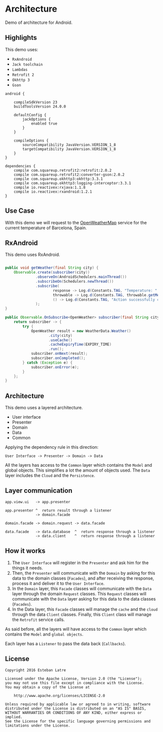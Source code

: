 # Architecture

Demo of architecture for Android.

## Highlights

This demo uses:

+ `RxAndroid`
+ `Jack toolchain`
+ `Lambdas`
+ `Retrofit 2`
+ `Okhttp 3`
+ `Gson`

```
android {

    compileSdkVersion 23
    buildToolsVersion 24.0.0

    defaultConfig {
        jackOptions {
            enabled true
        }
    }

    compileOptions {
        sourceCompatibility JavaVersion.VERSION_1_8
        targetCompatibility JavaVersion.VERSION_1_8
    }
}

dependencies {
    compile com.squareup.retrofit2:retrofit:2.0.2
    compile com.squareup.retrofit2:converter-gson:2.0.2
    compile com.squareup.okhttp3:okhttp:3.3.1
    compile com.squareup.okhttp3:logging-interceptor:3.3.1
    compile io.reactivex:rxjava:1.1.8
    compile io.reactivex:rxandroid:1.2.1
}
```

## Use Case
With this demo we will request to the [OpenWeatherMap](http://openweathermap.org/) service for the current temperature of Barcelona, Spain.

## RxAndroid

This demo uses RxAndroid.

```java

public void getWeather(final String city) {
    Observable.create(subscriber(city))
              .observeOn(AndroidSchedulers.mainThread())
              .subscribeOn(Schedulers.newThread())
              .subscribe(
                      response -> Log.d(Constants.TAG, "Temperature: " + response.getMain().getTemperature()),
                      throwable -> Log.d(Constants.TAG, throwable.getMessage(), throwable),
                      () -> Log.d(Constants.TAG, "Action successfully completed")
              );
}

public Observable.OnSubscribe<OpenWeather> subscriber(final String city) {
    return subscriber -> {
        try {
            OpenWeather result = new WeatherData.Weather()
                    .city(city)
                    .useCache()
                    .cacheExpiryTime(EXPIRY_TIME)
                    .run();
            subscriber.onNext(result);
            subscriber.onCompleted();
        } catch (Exception e) {
            subscriber.onError(e);
        }
    };
}
```

## Architecture

This demo uses a layered architecture.

+ User interface
+ Presenter
+ Domain
+ Data
+ Common

Applying the dependency rule in this direction:

    User Interface -> Presenter -> Domain -> Data

All the layers has access to the `Common` layer which contains the `Model` and global objects. This simplifies a lot the amount of objects used.
The `Data` layer includes the `Cloud` and the `Persistence`.

## Layer communication

```
app.view.ui   -> app.presenter

app.presenter ^  return result through a listener
              -> domain.facade

domain.facade -> domain.request -> data.facade

data.facade   -> data.database  ^  return response through a listener
              -> data.client    ^  return response through a listener
```

## How it works

1. The `User Interface` will register in the `Presenter` and ask him for the things it needs.
2. Then, the `Presenter` will communicate with the `Domain` by asking for this data to the domain classes (`Facades`), and after receiving the response, process it and deliver it to the `User Interface`.
3. In the `Domain` layer, this `Facade` classes will communicate with the `Data` layer through the domain `Request` classes. This `Request` classes will communicate with the `Data` layer asking for this data to the data classes (`Facades`).
4. In the Data layer, this `Facade` classes will manage the `cache` and the `cloud` through the data `Client` classes. Finally, this `Client` class will manage the `Retrofit` service calls.

As said before, all the layers will have access to the `Common` layer which contains the `Model` and `global objects`.

Each layer has a `Listener` to pass the data back (`Callbacks`).

## License
    Copyright 2016 Esteban Latre

    Licensed under the Apache License, Version 2.0 (the "License");
    you may not use this file except in compliance with the License.
    You may obtain a copy of the License at

        http://www.apache.org/licenses/LICENSE-2.0

    Unless required by applicable law or agreed to in writing, software
    distributed under the License is distributed on an "AS IS" BASIS,
    WITHOUT WARRANTIES OR CONDITIONS OF ANY KIND, either express or implied.
    See the License for the specific language governing permissions and
    limitations under the License.
